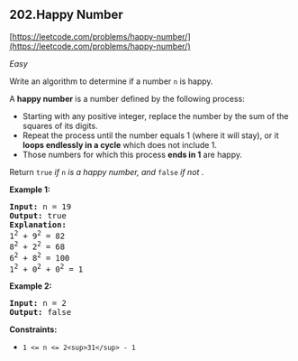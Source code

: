 ## 202.Happy Number

[https://leetcode.com/problems/happy-number/](https://leetcode.com/problems/happy-number/)

*Easy*

Write an algorithm to determine if a number `n` is happy.

A **happy number** is a number defined by the following process:

* Starting with any positive integer, replace the number by the sum of the squares of its digits.
* Repeat the process until the number equals 1 (where it will stay), or it **loops endlessly in a cycle** which does not include 1.
* Those numbers for which this process **ends in 1** are happy.

Return `true` *if* `n` *is a happy number, and* `false` *if not* .

**Example 1:**

<pre><strong>Input:</strong> n = 19
<strong>Output:</strong> true
<strong>Explanation:</strong>
1<sup>2</sup> + 9<sup>2</sup> = 82
8<sup>2</sup> + 2<sup>2</sup> = 68
6<sup>2</sup> + 8<sup>2</sup> = 100
1<sup>2</sup> + 0<sup>2</sup> + 0<sup>2</sup> = 1
</pre>

**Example 2:**

<pre><strong>Input:</strong> n = 2
<strong>Output:</strong> false
</pre>

**Constraints:**

* `1 <= n <= 2<sup>31</sup> - 1`
